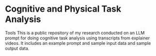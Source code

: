 # Cognitive and Physical Task Analysis

Tools
This is a public repository of my research conducted on an LLM prompt for doing cognitive task analysis using transcripts from explainer videos. 
It includes an example prompt and sample input data and sample output data.
